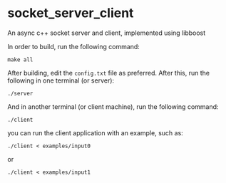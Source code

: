 # socket_server_client
An async c++ socket server and client, implemented using libboost

In order to build, run the following command:

```make all```

After building, edit the `config.txt` file as preferred. After this, run the following in one terminal (or server):

```./server```

And in another terminal (or client machine), run the following command:

```./client```

you can run the client application with an example, such as:

```./client < examples/input0```

or 

```./client < examples/input1```

